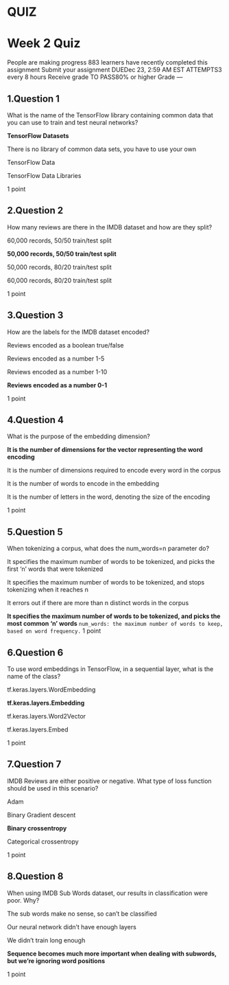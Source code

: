 # QUIZ
# Week 2 Quiz

People are making progress
883 learners have recently completed this assignment
Submit your assignment
DUEDec 23, 2:59 AM EST
ATTEMPTS3 every 8 hours
Receive grade
TO PASS80% or higher Grade
—



## 1.Question 1
What is the name of the TensorFlow library containing common data that you can use to train and test neural networks?


**TensorFlow Datasets**


There is no library of common data sets, you have to use your own


TensorFlow Data


TensorFlow Data Libraries

1 point

## 2.Question 2
How many reviews are there in the IMDB dataset and how are they split?


60,000 records, 50/50 train/test split


**50,000 records, 50/50 train/test split**


50,000 records, 80/20 train/test split


60,000 records, 80/20 train/test split

1 point

## 3.Question 3
How are the labels for the IMDB dataset encoded?


Reviews encoded as a boolean true/false


Reviews encoded as a number 1-5


Reviews encoded as a number 1-10


**Reviews encoded as a number 0-1**

1 point

## 4.Question 4
What is the purpose of the embedding dimension?


**It is the number of dimensions for the vector representing the word encoding**


It is the number of dimensions required to encode every word in the corpus


It is the number of words to encode in the embedding

It is the number of letters in the word, denoting the size of the encoding

1 point

## 5.Question 5
When tokenizing a corpus, what does the num_words=n parameter do?


It specifies the maximum number of words to be tokenized, and picks the first ‘n’ words that were tokenized


It specifies the maximum number of words to be tokenized, and stops tokenizing when it reaches n


It errors out if there are more than n distinct words in the corpus


**It specifies the maximum number of words to be tokenized, and picks the most common ‘n’ words**
`num_words: the maximum number of words to keep, based on word frequency.`
1 point

## 6.Question 6
To use word embeddings in TensorFlow, in a sequential layer, what is the name of the class?


tf.keras.layers.WordEmbedding


**tf.keras.layers.Embedding**


tf.keras.layers.Word2Vector


tf.keras.layers.Embed

1 point

## 7.Question 7
IMDB Reviews are either positive or negative. What type of loss function should be used in this scenario?


Adam


Binary Gradient descent


**Binary crossentropy**


Categorical crossentropy

1 point

## 8.Question 8
When using IMDB Sub Words dataset, our results in classification were poor. Why?


The sub words make no sense, so can’t be classified


Our neural network didn’t have enough layers


We didn’t train long enough


**Sequence becomes much more important when dealing with subwords, but we’re ignoring word positions**

1 point